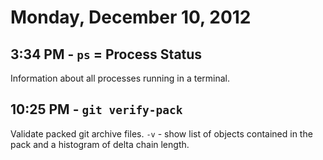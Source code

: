 # Monday, December 10, 2012

## 3:34 PM - `ps` = Process Status

Information about all processes running in a terminal.

## 10:25 PM - `git verify-pack`

Validate packed git archive files. `-v` - show list of objects contained in the
pack and a histogram of delta chain length.
